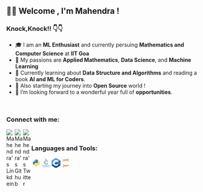 ## :pray::pray: Welcome , I'm  Mahendra !

### Knock,Knock!! :point_down::point_down:
- 🎓 I am an **ML Enthusiast** and currently persuing **Mathematics and Computer Science** at **IIT Goa**  </br>
- :bell: My passions are **Applied Mathematics**, **Data Science**, and **Machine Learning** </br>
- :blue_book: Currently learning about **Data Structure and Algorithms** and reading a book **AI and ML for Coders**. 
- 👯 Also starting my journey into **Open Source** world ! </br>
- :eyes: I’m looking forward to a wonderful year full of **opportunities**. </br>
<br/>



### Connect with me:
 <a href="https://www.linkedin.com/in/kumar-mahendra/">
  <img align="left" alt="Mahendra's Linkdein" width="22px" src="https://cdn.jsdelivr.net/npm/simple-icons@v3/icons/linkedin.svg" />
</a>
 <a href="https://github.com/kumar-mahendra">
  <img align="left" alt="Mahendra's Github" width="22px" src="https://cdn.jsdelivr.net/npm/simple-icons@v3/icons/github.svg" />
</a>
<a href="https://twitter.com/_kumar_mahendra">
  <img align="left" alt="Mahendra's Twitter" width="22px" src="https://cdn.jsdelivr.net/npm/simple-icons@v3/icons/twitter.svg" />
</a>

<br/> 

### Languages and Tools:
<img align="left" alt="Python" width="26px" src="https://raw.githubusercontent.com/github/explore/80688e429a7d4ef2fca1e82350fe8e3517d3494d/topics/python/python.png" />
<img align="left" alt="C Language" width="26px" src="https://raw.githubusercontent.com/github/explore/80688e429a7d4ef2fca1e82350fe8e3517d3494d/topics/c/c.png" />
<img align="left" alt="C++" width="26px" src="https://raw.githubusercontent.com/github/explore/80688e429a7d4ef2fca1e82350fe8e3517d3494d/topics/cpp/cpp.png" />
<img align="left" alt="Jupyter Notebook" width="26px" src="https://raw.githubusercontent.com/github/explore/80688e429a7d4ef2fca1e82350fe8e3517d3494d/topics/jupyter-notebook/jupyter-notebook.png" />
